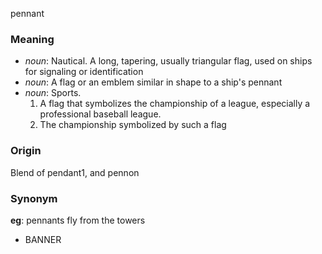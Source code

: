 pennant
### Meaning
+ _noun_: Nautical. A long, tapering, usually triangular flag, used on ships for signaling or identification
+ _noun_: A flag or an emblem similar in shape to a ship's pennant
+ _noun_: Sports.
   1. A flag that symbolizes the championship of a league, especially a professional baseball league.
   2. The championship symbolized by such a flag

### Origin

Blend of pendant1, and pennon

### Synonym

__eg__: pennants fly from the towers

+ BANNER


